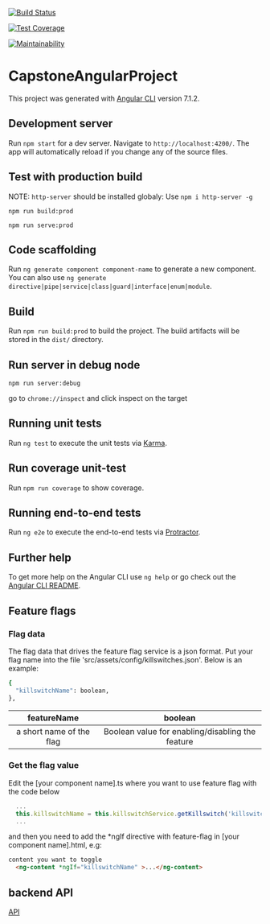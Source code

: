 [![Build Status](https://travis-ci.com/dnistrova/ui-intshp2-cp-okapi.svg?branch=master)](https://travis-ci.com/dnistrova/ui-intshp2-cp-okapi)

[![Test Coverage](https://api.codeclimate.com/v1/badges/e20e1dbba17476d746bd/test_coverage)](https://codeclimate.com/github/dnistrova/ui-intshp2-cp-okapi/test_coverage)

[![Maintainability](https://api.codeclimate.com/v1/badges/e20e1dbba17476d746bd/maintainability)](https://codeclimate.com/github/dnistrova/ui-intshp2-cp-okapi/maintainability)

# CapstoneAngularProject

This project was generated with [Angular CLI](https://github.com/angular/angular-cli) version 7.1.2.

## Development server

Run `npm start` for a dev server. Navigate to `http://localhost:4200/`. The app will automatically reload if you change any of the source files.

## Test with production build

NOTE: `http-server` should be installed globaly: Use `npm i http-server -g`

`npm run build:prod`

`npm run serve:prod`

## Code scaffolding

Run `ng generate component component-name` to generate a new component. You can also use `ng generate directive|pipe|service|class|guard|interface|enum|module`.

## Build

Run `npm run build:prod` to build the project. The build artifacts will be stored in the `dist/` directory. 

## Run server in debug node

`npm run server:debug`

go to `chrome://inspect` and click inspect on the target

## Running unit tests

Run `ng test` to execute the unit tests via [Karma](https://karma-runner.github.io).

## Run coverage unit-test

Run `npm run coverage` to show coverage.

## Running end-to-end tests

Run `ng e2e` to execute the end-to-end tests via [Protractor](http://www.protractortest.org/).

## Further help

To get more help on the Angular CLI use `ng help` or go check out the [Angular CLI README](https://github.com/angular/angular-cli/blob/master/README.md).

## Feature flags

### Flag data

The flag data that drives the feature flag service is a json format. Put your flag name into the file 'src/assets/config/killswitches.json'. Below is an example:

```bash
{ 
  "killswitchName": boolean,
},
```
| featureName |  boolean|
| :---:   | :-: |
|  a short name of the flag| Boolean value for enabling/disabling the feature |


### Get the flag value

Edit the [your component name].ts where you want to use feature flag with the code below

```typescript
  ...
  this.killswitchName = this.killswitchService.getKillswitch('killswitchName');
  ...
```
and then you need to add the *ngIf directive with feature-flag in [your component name].html, e.g:

```html
content you want to toggle
  <ng-content *ngIf="killswitchName" >...</ng-content>
```


## backend API

[API](https://github.com/griddynamics/ui-intshp2-cp-okapi/tree/development/src/server)



